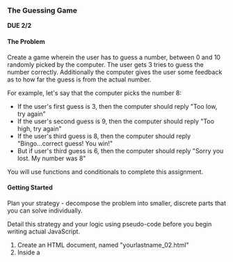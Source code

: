 ### The Guessing Game
**DUE 2/2**

#### The Problem

Create a game wherein the user has to guess a number, between 0 and 10 randomly picked by the computer. The user gets 3 tries to guess the number correctly. 
Additionally the computer gives the user some feedback as to how far the guess is from the actual number.

For example, let's say that the computer picks the number 8:
- If the user's first guess is 3, then the computer should reply "Too low, try again"
- If the user's second guess is 9, then the computer should reply "Too high, try again"
- If the user's third guess is 8, then the computer should reply "Bingo...correct guess! You win!"
- But if user's third guess is 6, then the computer should reply "Sorry you lost. My number was 8"

You will use functions and conditionals to complete this assignment.

#### Getting Started
Plan your strategy - decompose the problem into smaller, discrete parts that you can solve individually.

Detail this strategy and your logic using pseudo-code before you begin writing actual JavaScript.

1. Create an HTML document, named "yourlastname_02.html"
2. Inside a <script> tag, create a JavaScript program with the following:
    - Put a random number between 1 & 10 and assign it to a **const** variable
    - Create a function called **checkGuess()** that takes in 2 parameter i.e. the random number and the user's guess
      - This function will compare these 2 numbers and provide the apporiate feedback to the user using console.log (as shown above in the problem statement)
    - Use the **prompt()** function 3 times to get a reponse from the user and call the **checkGuess()** to verify the guesses
 3. **Bonus**: Can you stop the program if the users get the correct answer on the 1st or 2nd try?
    - HINT: You will have to use another varible that checks if the number has been guessed or not. If the user has guessed it correctly, then there is no need to prompt the user again for an input.
   
You must submit your HTML file by uploading it to D2L *before class* on the due date

#### Submitting Your Work
You must submit a single HTML document containing your JavaScript code and a comment thoroughly to indicate your thought process - how you started to think of the problem, what steps you needed to take, what was important to focus on, etc..
